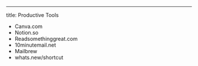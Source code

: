 ---
title: Productive Tools

- Canva.com
- Notion.so
- Readsomethinggreat.com
- 10minutemail.net
- Mailbrew
- whats.new/shortcut
